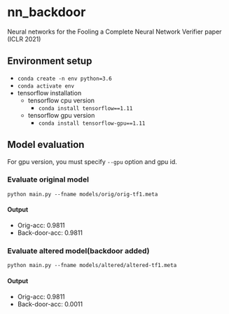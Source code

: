 # nn_backdoor
Neural networks for the Fooling a Complete Neural Network Verifier paper (ICLR 2021)

## Environment setup
* `conda create -n env python=3.6`
* `conda activate env`
* tensorflow installation
  * tensorflow cpu version
    * `conda install tensorflow==1.11`
  * tensorflow gpu version
    * `conda install tensorflow-gpu==1.11`

## Model evaluation
For gpu version, you must specify `--gpu` option and gpu id.
### Evaluate original model
`python main.py --fname models/orig/orig-tf1.meta`
#### Output
* Orig-acc: 0.9811
* Back-door-acc: 0.9811

### Evaluate altered model(backdoor added)
`python main.py --fname models/altered/altered-tf1.meta`
#### Output
* Orig-acc: 0.9811
* Back-door-acc: 0.0011

